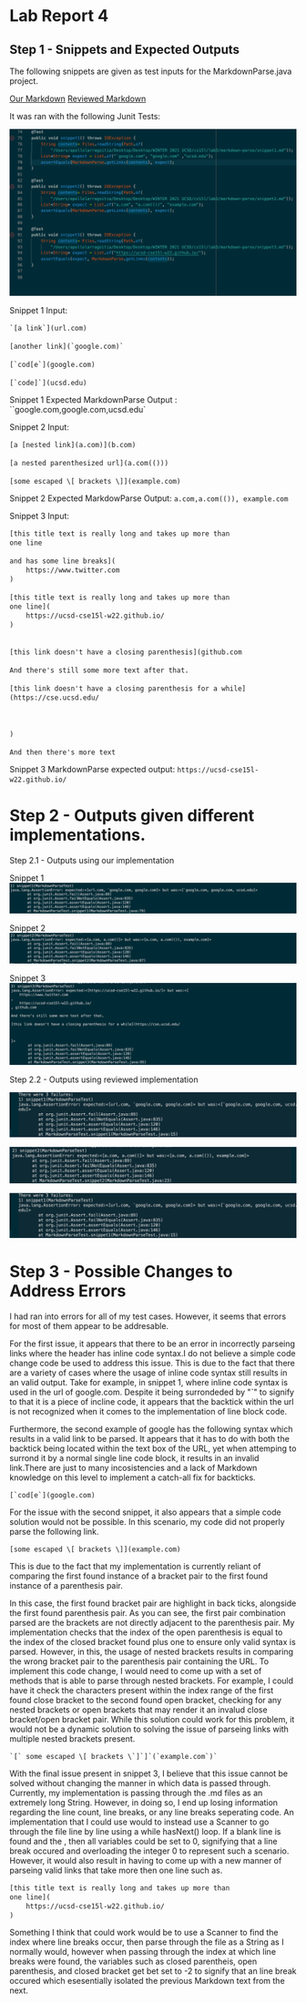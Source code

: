 # Lab Report 4

## Step 1 - Snippets and Expected Outputs

The following snippets are given as test inputs for the MarkdownParse.java project.

[Our Markdown](https://github.com/apollolarragoitia/markdown-parse)
[Reviewed Markdown](https://github.com/Obarquinho/markdown-parse)
    
It was ran with the following Junit Tests:

![Image](lab-report-4-images/junit.png)


Snippet 1 Input:
```
`[a link`](url.com)

[another link](`google.com)`

[`cod[e`](google.com)

[`code]`](ucsd.edu)
```

Snippet 1 Expected MarkdownParse Output : ``google.com,google.com,ucsd.edu`

Snippet 2 Input:
```
[a [nested link](a.com)](b.com)

[a nested parenthesized url](a.com(()))

[some escaped \[ brackets \]](example.com)
```

Snippet 2 Expected MarkdowParse Output: `a.com,a.com(()), example.com`

Snippet 3 Input: 
```
[this title text is really long and takes up more than 
one line

and has some line breaks](
    https://www.twitter.com
)

[this title text is really long and takes up more than 
one line](
    https://ucsd-cse15l-w22.github.io/
)


[this link doesn't have a closing parenthesis](github.com

And there's still some more text after that.

[this link doesn't have a closing parenthesis for a while](https://cse.ucsd.edu/



)

And then there's more text
```

Snippet 3 MarkdownParse expected output: `https://ucsd-cse15l-w22.github.io/`

# Step 2 - Outputs given different implementations.

Step 2.1 - Outputs using our implementation

Snippet 1
![Snippet 1](lab-report-4-images/mymarkdownsnippet1.png)

Snippet 2
![Snippet 2](lab-report-4-images/mymarkdownsnippet2.png)

Snippet 3
![Snippet 3](lab-report-4-images/mymarkdownsnippet3.png)



Step 2.2 - Outputs using reviewed implementation

![Snippet 1](lab-report-4-images/reviewedmarkdownsnippet1.png)

![Snippet 2](lab-report-4-images/reviewedmarkdownsnippet2.png)

![Snippet 3](lab-report-4-images/reviewedmarkdownsnippet1.png)

# Step 3 - Possible Changes to Address Errors

I had ran into errors for all of my test cases. However, it seems that errors for most of them appear to be addresable.

For the first issue, it appears that there to be an error in incorrectly parseing links where the header has inline code syntax.I do not believe a simple code change code be used to address this issue. This is due to the fact that there are a variety of cases where the usage of inline code syntax still results in an valid output. Take for example, in snippet 1, where inline code syntax is used in the url of google.com. Despite it being surrondeded by "`" to signify to that it is a piece of incline code, it appears that the backtick within the url is not recognized when it comes to the implementation of line block code.

Furthermore, the second example of google has the following syntax which results in a valid link to be parsed. It appears that it has to do with both the backtick being located within the text box of the URL, yet when attemping to surrond it by a normal single line code block, it results in an invalid link.There are just to many incosistencies and a lack of Markdown knowledge on this level to implement a catch-all fix for backticks.
```
[`cod[e`](google.com)
```
For the issue with the second snippet, it also appears that a simple code solution would not be possible. In this scenario, my code did not properly parse the following link.
```
[some escaped \[ brackets \]](example.com)
```

This is due to the fact that my implementation is currently reliant of comparing the first found instance of a bracket pair to the first found instance of a parenthesis pair.

In this case, the first found bracket pair are highlight in back ticks, alongside the first found parenthesis pair. As you can see, the first pair combination parsed are the brackets are not directly adjacent to the parenthesis pair. My implementation checks that the index of the open parenthesis is equal to the index of the closed bracket found plus one to ensure only valid syntax is parsed. However, in this, the usage of nested brackets results in comparing the wrong bracket pair to the parenthesis pair containing the URL. To implement this code change, I would need to come up with a set of methods that is able to parse through nested brackets. For example, I could have it check the characters present within the index range of the first found close bracket to the second found open bracket, checking for any nested brackets or open brackets that may render it an invalud close bracket/open bracket pair. While this solution could work for this problem, it would not be a dynamic solution to solving the issue of parseing links with multiple nested brackets present. 

```
`[` some escaped \[ brackets \`]`]`(`example.com`)`
```

With the final issue present in snippet 3, I believe that this issue cannot be solved without changing the manner in which data is passed through. Currently, my implementation is passing through the .md files as an extremely long String. However, in doing so, I end up losing information regarding the line count, line breaks, or any line breaks seperating code. An implementation that I could use would to instead use a Scanner to go through the file line by line using a while hasNext() loop. If a blank line is found and the , then all variables could be set to 0, signifying that a line break occured and overloading the integer 0 to represent such a scenario. However, it would also result in having to come up with a new manner of parseing valid links that take more then one line such as.

```
[this title text is really long and takes up more than 
one line](
    https://ucsd-cse15l-w22.github.io/
)
```

Something I think that could work would be to use a Scanner to find the index where line breaks occur, then parse through the file as a String as I normally would, however when passing through the index at which line breaks were found, the variables such as closed parentheis, open parenthesis, and closed bracket get bet set to -2 to signify that an line break occured which esesentially isolated the previous Markdown text from the next.





